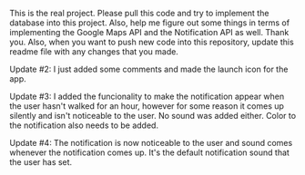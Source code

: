This is the real project. Please pull this code and try to implement the database into this project. Also, help me figure out some things in terms of implementing the Google Maps API and the Notification API as well. Thank you. Also, when you want to push new code into this repository, update this readme file with any changes that you made.

Update #2: I just added some comments and made the launch icon for the app.

Update #3: I added the funcionality to make the notification appear when the user hasn't walked for an hour, however for some reason it comes up silently and isn't noticeable to the user. No sound was added either. Color to the notification also needs to be added.

Update #4: The notification is now noticeable to the user and sound comes whenever the notification comes up. It's the default notification sound that the user has set.
